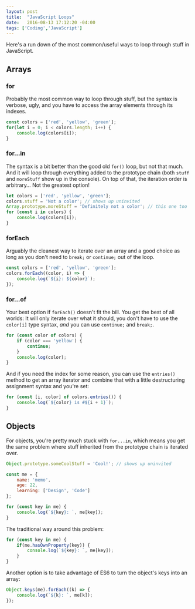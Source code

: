 ```yaml
---
layout: post
title:  "JavaScript Loops"
date:   2016-08-13 17:12:20 -04:00
tags: ['Coding','JavaScript']
---
```


Here's a run down of the most common/useful ways to loop through stuff in JavaScript.

## Arrays

### for

Probably the most common way to loop through stuff, but the syntax is verbose, ugly, and you have to access the array elements through its indexes.

```js
const colors = ['red', 'yellow', 'green'];
for(let i = 0; i < colors.length; i++) {
    console.log(colors[i]);
}
```

### for...in

The syntax is a bit better than the good old `for()` loop, but not that much. And it will loop through everything added to the prototype chain (both `stuff` and `moreStuff` show up in the console). On top of that, the iteration order is arbitrary… Not the greatest option!

```js
let colors = ['red', 'yellow', 'green'];
colors.stuff = 'Not a color'; // shows up uninvited
Array.prototype.moreStuff = 'Definitely not a color'; // this one too
for (const i in colors) {
    console.log(colors[i]);
}
```

### forEach

Arguably the cleanest way to iterate over an array and a good choice as long as you don't need to `break;` or `continue;` out of the loop.

```js
const colors = ['red', 'yellow', 'green'];
colors.forEach((color, i) => {
    console.log(`${i}: ${color}`);
});
```

### for...of

Your best option if `forEach()` doesn't fit the bill. You get the best of all worlds: It will only iterate over what it should, you don't have to use the `color[i]` type syntax, _and_ you can use `continue;` and `break;`.

```js
for (const color of colors) {
    if (color === 'yellow') {
        continue;
    }
    console.log(color);
}
```

And if you need the index for some reason, you can use the `entries()` method to get an array iterator and combine that with a little destructuring assignment syntax and you're set:

```js
for (const [i, color] of colors.entries()) {
    console.log(`${color} is #${i + 1}`);
}
```

## Objects

For objects, you're pretty much stuck with `for...in`, which means you get the same problem where stuff inherited from the prototype chain is iterated over.

```js
Object.prototype.someCoolStuff = 'Cool!'; // shows up uninvited

const me = {
    name: 'memo',
    age: 22,
    learning: ['Design', 'Code']
};

for (const key in me) {
    console.log(`${key}: `, me[key]);
}
```

The traditional way around this problem:

```js
for (const key in me) {
    if(me.hasOwnProperty(key)) {
        console.log(`${key}: `, me[key]);
    }
}
```

Another option is to take advantage of ES6 to turn the object's keys into an array:

```js
Object.keys(me).forEach((k) => {
    console.log(`${k}: `, me[k]);
});
```
